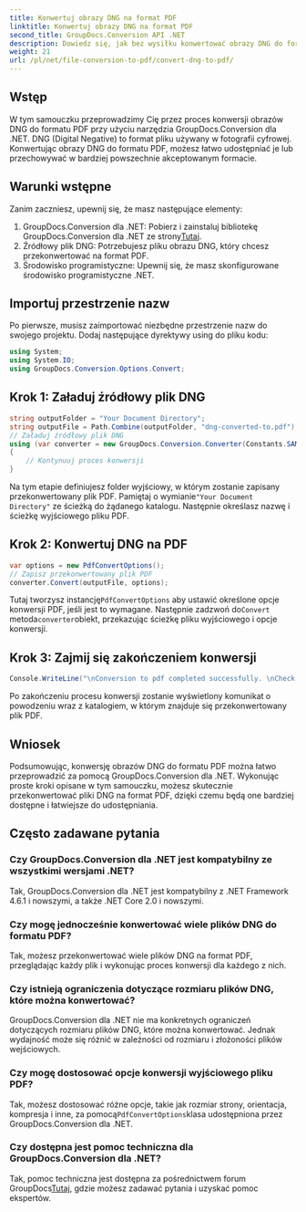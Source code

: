 ```yaml
---
title: Konwertuj obrazy DNG na format PDF
linktitle: Konwertuj obrazy DNG na format PDF
second_title: GroupDocs.Conversion API .NET
description: Dowiedz się, jak bez wysiłku konwertować obrazy DNG do formatu PDF za pomocą GroupDocs.Conversion dla .NET. Postępuj zgodnie z naszym przewodnikiem krok po kroku, aby uzyskać bezproblemową konwersję.
weight: 21
url: /pl/net/file-conversion-to-pdf/convert-dng-to-pdf/
---
```

## Wstęp
W tym samouczku przeprowadzimy Cię przez proces konwersji obrazów DNG do formatu PDF przy użyciu narzędzia GroupDocs.Conversion dla .NET. DNG (Digital Negative) to format pliku używany w fotografii cyfrowej. Konwertując obrazy DNG do formatu PDF, możesz łatwo udostępniać je lub przechowywać w bardziej powszechnie akceptowanym formacie.
## Warunki wstępne
Zanim zaczniesz, upewnij się, że masz następujące elementy:
1.  GroupDocs.Conversion dla .NET: Pobierz i zainstaluj bibliotekę GroupDocs.Conversion dla .NET ze strony[Tutaj](https://releases.groupdocs.com/conversion/net/).
2. Źródłowy plik DNG: Potrzebujesz pliku obrazu DNG, który chcesz przekonwertować na format PDF.
3. Środowisko programistyczne: Upewnij się, że masz skonfigurowane środowisko programistyczne .NET.

## Importuj przestrzenie nazw
Po pierwsze, musisz zaimportować niezbędne przestrzenie nazw do swojego projektu. Dodaj następujące dyrektywy using do pliku kodu:
```csharp
using System;
using System.IO;
using GroupDocs.Conversion.Options.Convert;
```
## Krok 1: Załaduj źródłowy plik DNG
```csharp
string outputFolder = "Your Document Directory";
string outputFile = Path.Combine(outputFolder, "dng-converted-to.pdf");
// Załaduj źródłowy plik DNG
using (var converter = new GroupDocs.Conversion.Converter(Constants.SAMPLE_DNG))
{
    // Kontynuuj proces konwersji
}
```
 Na tym etapie definiujesz folder wyjściowy, w którym zostanie zapisany przekonwertowany plik PDF. Pamiętaj o wymianie`"Your Document Directory"` ze ścieżką do żądanego katalogu. Następnie określasz nazwę i ścieżkę wyjściowego pliku PDF.
## Krok 2: Konwertuj DNG na PDF
```csharp
var options = new PdfConvertOptions();
// Zapisz przekonwertowany plik PDF
converter.Convert(outputFile, options);
```
 Tutaj tworzysz instancję`PdfConvertOptions` aby ustawić określone opcje konwersji PDF, jeśli jest to wymagane. Następnie zadzwoń do`Convert` metoda`converter`obiekt, przekazując ścieżkę pliku wyjściowego i opcje konwersji.
## Krok 3: Zajmij się zakończeniem konwersji
```csharp
Console.WriteLine("\nConversion to pdf completed successfully. \nCheck output in {0}", outputFolder);
```
Po zakończeniu procesu konwersji zostanie wyświetlony komunikat o powodzeniu wraz z katalogiem, w którym znajduje się przekonwertowany plik PDF.

## Wniosek
Podsumowując, konwersję obrazów DNG do formatu PDF można łatwo przeprowadzić za pomocą GroupDocs.Conversion dla .NET. Wykonując proste kroki opisane w tym samouczku, możesz skutecznie przekonwertować pliki DNG na format PDF, dzięki czemu będą one bardziej dostępne i łatwiejsze do udostępniania.
## Często zadawane pytania
### Czy GroupDocs.Conversion dla .NET jest kompatybilny ze wszystkimi wersjami .NET?
Tak, GroupDocs.Conversion dla .NET jest kompatybilny z .NET Framework 4.6.1 i nowszymi, a także .NET Core 2.0 i nowszymi.
### Czy mogę jednocześnie konwertować wiele plików DNG do formatu PDF?
Tak, możesz przekonwertować wiele plików DNG na format PDF, przeglądając każdy plik i wykonując proces konwersji dla każdego z nich.
### Czy istnieją ograniczenia dotyczące rozmiaru plików DNG, które można konwertować?
GroupDocs.Conversion dla .NET nie ma konkretnych ograniczeń dotyczących rozmiaru plików DNG, które można konwertować. Jednak wydajność może się różnić w zależności od rozmiaru i złożoności plików wejściowych.
### Czy mogę dostosować opcje konwersji wyjściowego pliku PDF?
 Tak, możesz dostosować różne opcje, takie jak rozmiar strony, orientacja, kompresja i inne, za pomocą`PdfConvertOptions`klasa udostępniona przez GroupDocs.Conversion dla .NET.
### Czy dostępna jest pomoc techniczna dla GroupDocs.Conversion dla .NET?
 Tak, pomoc techniczna jest dostępna za pośrednictwem forum GroupDocs[Tutaj](https://forum.groupdocs.com/c/conversion/11), gdzie możesz zadawać pytania i uzyskać pomoc ekspertów.
